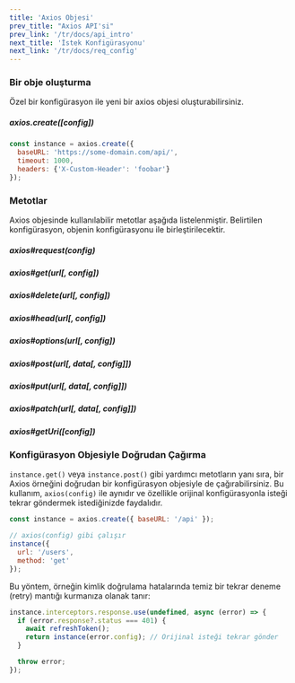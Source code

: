 ```yaml
---
title: 'Axios Objesi'
prev_title: "Axios API'si"
prev_link: '/tr/docs/api_intro'
next_title: 'İstek Konfigürasyonu'
next_link: '/tr/docs/req_config'
---
```


### Bir obje oluşturma

Özel bir konfigürasyon ile yeni bir axios objesi oluşturabilirsiniz.

##### axios.create([config])

```js
const instance = axios.create({
  baseURL: 'https://some-domain.com/api/',
  timeout: 1000,
  headers: {'X-Custom-Header': 'foobar'}
});
```

### Metotlar

Axios objesinde kullanılabilir metotlar aşağıda listelenmiştir. Belirtilen konfigürasyon, objenin konfigürasyonu ile birleştirilecektir.

##### axios#request(config)
##### axios#get(url[, config])
##### axios#delete(url[, config])
##### axios#head(url[, config])
##### axios#options(url[, config])
##### axios#post(url[, data[, config]])
##### axios#put(url[, data[, config]])
##### axios#patch(url[, data[, config]])
##### axios#getUri([config])

### Konfigürasyon Objesiyle Doğrudan Çağırma

`instance.get()` veya `instance.post()` gibi yardımcı metotların yanı sıra, bir Axios örneğini doğrudan bir konfigürasyon objesiyle de çağırabilirsiniz. Bu kullanım, `axios(config)` ile aynıdır ve özellikle orijinal konfigürasyonla isteği tekrar göndermek istediğinizde faydalıdır.

```js
const instance = axios.create({ baseURL: '/api' });

// axios(config) gibi çalışır
instance({
  url: '/users',
  method: 'get'
});
```

Bu yöntem, örneğin kimlik doğrulama hatalarında temiz bir tekrar deneme (retry) mantığı kurmanıza olanak tanır:

```js
instance.interceptors.response.use(undefined, async (error) => {
  if (error.response?.status === 401) {
    await refreshToken();
    return instance(error.config); // Orijinal isteği tekrar gönder
  }

  throw error;
});
```